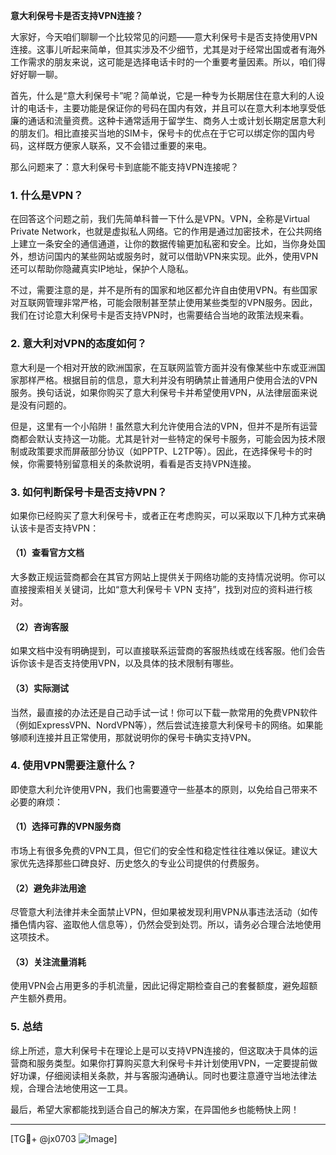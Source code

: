 **意大利保号卡是否支持VPN连接？**

大家好，今天咱们聊聊一个比较常见的问题——意大利保号卡是否支持使用VPN连接。这事儿听起来简单，但其实涉及不少细节，尤其是对于经常出国或者有海外工作需求的朋友来说，这可能是选择电话卡时的一个重要考量因素。所以，咱们得好好聊一聊。

首先，什么是“意大利保号卡”呢？简单说，它是一种专为长期居住在意大利的人设计的电话卡，主要功能是保证你的号码在国内有效，并且可以在意大利本地享受低廉的通话和流量资费。这种卡通常适用于留学生、商务人士或计划长期定居意大利的朋友们。相比直接买当地的SIM卡，保号卡的优点在于它可以绑定你的国内号码，这样既方便家人联系，又不会错过重要的来电。

那么问题来了：意大利保号卡到底能不能支持VPN连接呢？

### 1. 什么是VPN？
在回答这个问题之前，我们先简单科普一下什么是VPN。VPN，全称是Virtual Private Network，也就是虚拟私人网络。它的作用是通过加密技术，在公共网络上建立一条安全的通信通道，让你的数据传输更加私密和安全。比如，当你身处国外，想访问国内的某些网站或服务时，就可以借助VPN来实现。此外，使用VPN还可以帮助你隐藏真实IP地址，保护个人隐私。

不过，需要注意的是，并不是所有的国家和地区都允许自由使用VPN。有些国家对互联网管理非常严格，可能会限制甚至禁止使用某些类型的VPN服务。因此，我们在讨论意大利保号卡是否支持VPN时，也需要结合当地的政策法规来看。

### 2. 意大利对VPN的态度如何？
意大利是一个相对开放的欧洲国家，在互联网监管方面并没有像某些中东或亚洲国家那样严格。根据目前的信息，意大利并没有明确禁止普通用户使用合法的VPN服务。换句话说，如果你购买了意大利保号卡并希望使用VPN，从法律层面来说是没有问题的。

但是，这里有一个小陷阱！虽然意大利允许使用合法的VPN，但并不是所有运营商都会默认支持这一功能。尤其是针对一些特定的保号卡服务，可能会因为技术限制或政策要求而屏蔽部分协议（如PPTP、L2TP等）。因此，在选择保号卡的时候，你需要特别留意相关的条款说明，看看是否支持VPN连接。

### 3. 如何判断保号卡是否支持VPN？
如果你已经购买了意大利保号卡，或者正在考虑购买，可以采取以下几种方式来确认该卡是否支持VPN：

#### （1）查看官方文档
大多数正规运营商都会在其官方网站上提供关于网络功能的支持情况说明。你可以直接搜索相关关键词，比如“意大利保号卡 VPN 支持”，找到对应的资料进行核对。

#### （2）咨询客服
如果文档中没有明确提到，可以直接联系运营商的客服热线或在线客服。他们会告诉你该卡是否支持使用VPN，以及具体的技术限制有哪些。

#### （3）实际测试
当然，最直接的办法还是自己动手试一试！你可以下载一款常用的免费VPN软件（例如ExpressVPN、NordVPN等），然后尝试连接意大利保号卡的网络。如果能够顺利连接并且正常使用，那就说明你的保号卡确实支持VPN。

### 4. 使用VPN需要注意什么？
即使意大利允许使用VPN，我们也需要遵守一些基本的原则，以免给自己带来不必要的麻烦：

#### （1）选择可靠的VPN服务商
市场上有很多免费的VPN工具，但它们的安全性和稳定性往往难以保证。建议大家优先选择那些口碑良好、历史悠久的专业公司提供的付费服务。

#### （2）避免非法用途
尽管意大利法律并未全面禁止VPN，但如果被发现利用VPN从事违法活动（如传播色情内容、盗取他人信息等），仍然会受到处罚。所以，请务必合理合法地使用这项技术。

#### （3）关注流量消耗
使用VPN会占用更多的手机流量，因此记得定期检查自己的套餐额度，避免超额产生额外费用。

### 5. 总结
综上所述，意大利保号卡在理论上是可以支持VPN连接的，但这取决于具体的运营商和服务类型。如果你打算购买意大利保号卡并计划使用VPN，一定要提前做好功课，仔细阅读相关条款，并与客服沟通确认。同时也要注意遵守当地法律法规，合理合法地使用这一工具。

最后，希望大家都能找到适合自己的解决方案，在异国他乡也能畅快上网！

---

[TG💪+ @jx0703 ![Image](https://github.com/user-attachments/assets/dbca1d08-cadb-493c-b0ec-ad6f7a83f270)]